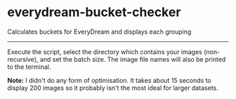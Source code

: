 # everydream-bucket-checker
Calculates buckets for EveryDream and displays each grouping

---

Execute the script, select the directory which contains your images (non-recursive), and set the batch size. The image file names will also be printed to the terminal.

**Note:** I didn't do any form of optimisation. It takes about 15 seconds to display 200 images so it probably isn't the most ideal for larger datasets.
